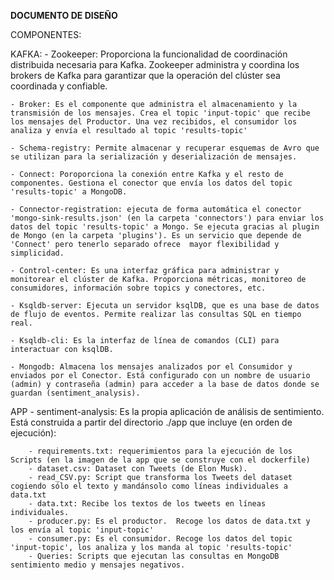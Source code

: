 **DOCUMENTO DE DISEÑO**

COMPONENTES:

KAFKA:
    - Zookeeper: Proporciona la funcionalidad de coordinación distribuida necesaria para Kafka. Zookeeper administra y coordina los brokers de Kafka para garantizar que la operación del clúster sea coordinada y confiable.

    - Broker: Es el componente que administra el almacenamiento y la transmisión de los mensajes. Crea el topic 'input-topic' que recibe los mensajes del Productor. Una vez recibidos, el consumidor los analiza y envía el resultado al topic 'results-topic'

    - Schema-registry: Permite almacenar y recuperar esquemas de Avro que se utilizan para la serialización y deserialización de mensajes.

    - Connect: Poroporciona la conexión entre Kafka y el resto de componentes. Gestiona el conector que envía los datos del topic 'results-topic' a MongoDB.

    - Connector-registration: ejecuta de forma automática el conector 'mongo-sink-results.json' (en la carpeta 'connectors') para enviar los datos del topic 'results-topic' a Mongo. Se ejecuta gracias al plugin de Mongo (en la carpeta 'plugins'). Es un servicio que depende de 'Connect' pero tenerlo separado ofrece  mayor flexibilidad y simplicidad. 

    - Control-center: Es una interfaz gráfica para administrar y monitorear el clúster de Kafka. Proporciona métricas, monitoreo de consumidores, información sobre topics y conectores, etc.

    - Ksqldb-server: Ejecuta un servidor ksqlDB, que es una base de datos de flujo de eventos. Permite realizar las consultas SQL en tiempo real.

    - Ksqldb-cli: Es la interfaz de línea de comandos (CLI) para interactuar con ksqlDB. 

    - Mongodb: Almacena los mensajes analizados por el Consumidor y enviados por el Conector. Está configurado con un nombre de usuario (admin) y contraseña (admin) para acceder a la base de datos donde se guardan (sentiment_analysis).

APP
    - sentiment-analysis: Es la propia aplicación de análisis de sentimiento. Está construida a partir del directorio ./app que incluye (en orden de ejecución):

        - requirements.txt: requerimientos para la ejecución de los Scripts (en la imagen de la app que se construye con el dockerfile)
        - dataset.csv: Dataset con Tweets (de Elon Musk).
        - read_CSV.py: Script que transforma los Tweets del dataset cogiendo sólo el texto y mandánsolo como líneas individuales a data.txt 
        - data.txt: Recibe los textos de los tweets en líneas individuales.
        - producer.py: Es el productor.  Recoge los datos de data.txt y los envía al topic 'input-topic'
        - consumer.py: Es el consumidor. Recoge los datos del topic 'input-topic', los analiza y los manda al topic 'results-topic'
        - Queries: Scripts que ejecutan las consultas en MongoDB sentimiento medio y mensajes negativos.


